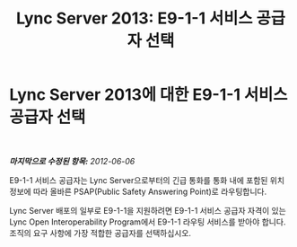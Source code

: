 ﻿---
title: 'Lync Server 2013: E9-1-1 서비스 공급자 선택'
TOCTitle: E9-1-1 서비스 공급자 선택
ms:assetid: 58bd6284-0bc0-420b-bc08-7035b348c03c
ms:mtpsurl: https://technet.microsoft.com/ko-kr/library/Gg398389(v=OCS.15)
ms:contentKeyID: 49303709
ms.date: 08/24/2015
mtps_version: v=OCS.15
ms.translationtype: HT
---

# Lync Server 2013에 대한 E9-1-1 서비스 공급자 선택

 

_**마지막으로 수정된 항목:** 2012-06-06_

E9-1-1 서비스 공급자는 Lync Server으로부터의 긴급 통화를 통화 내에 포함된 위치 정보에 따라 올바른 PSAP(Public Safety Answering Point)로 라우팅합니다.

Lync Server 배포의 일부로 E9-1-1을 지원하려면 E9-1-1 서비스 공급자 자격이 있는 Lync Open Interoperability Program에서 E9-1-1 라우팅 서비스를 받아야 합니다. 조직의 요구 사항에 가장 적합한 공급자를 선택하십시오.

